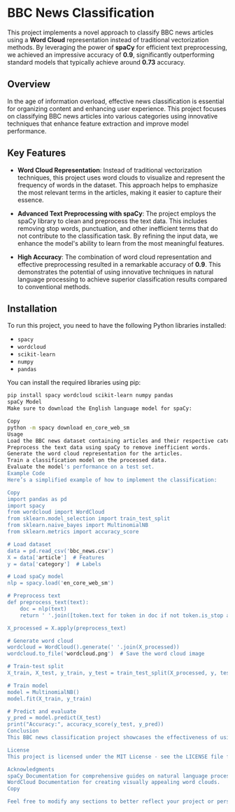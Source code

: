 # BBC News Classification

This project implements a novel approach to classify BBC news articles using a **Word Cloud** representation instead of traditional vectorization methods. By leveraging the power of **spaCy** for efficient text preprocessing, we achieved an impressive accuracy of **0.9**, significantly outperforming standard models that typically achieve around **0.73** accuracy.

## Overview

In the age of information overload, effective news classification is essential for organizing content and enhancing user experience. This project focuses on classifying BBC news articles into various categories using innovative techniques that enhance feature extraction and improve model performance.

## Key Features

- **Word Cloud Representation**: Instead of traditional vectorization techniques, this project uses word clouds to visualize and represent the frequency of words in the dataset. This approach helps to emphasize the most relevant terms in the articles, making it easier to capture their essence.

- **Advanced Text Preprocessing with spaCy**: The project employs the spaCy library to clean and preprocess the text data. This includes removing stop words, punctuation, and other inefficient terms that do not contribute to the classification task. By refining the input data, we enhance the model's ability to learn from the most meaningful features.

- **High Accuracy**: The combination of word cloud representation and effective preprocessing resulted in a remarkable accuracy of **0.9**. This demonstrates the potential of using innovative techniques in natural language processing to achieve superior classification results compared to conventional methods.

## Installation

To run this project, you need to have the following Python libraries installed:

- `spacy`
- `wordcloud`
- `scikit-learn`
- `numpy`
- `pandas`

You can install the required libraries using pip:

```bash
pip install spacy wordcloud scikit-learn numpy pandas
spaCy Model
Make sure to download the English language model for spaCy:

Copy
python -m spacy download en_core_web_sm
Usage
Load the BBC news dataset containing articles and their respective categories.
Preprocess the text data using spaCy to remove inefficient words.
Generate the word cloud representation for the articles.
Train a classification model on the processed data.
Evaluate the model's performance on a test set.
Example Code
Here’s a simplified example of how to implement the classification:

Copy
import pandas as pd
import spacy
from wordcloud import WordCloud
from sklearn.model_selection import train_test_split
from sklearn.naive_bayes import MultinomialNB
from sklearn.metrics import accuracy_score

# Load dataset
data = pd.read_csv('bbc_news.csv')
X = data['article']  # Features
y = data['category']  # Labels

# Load spaCy model
nlp = spacy.load('en_core_web_sm')

# Preprocess text
def preprocess_text(text):
    doc = nlp(text)
    return ' '.join([token.text for token in doc if not token.is_stop and not token.is_punct])

X_processed = X.apply(preprocess_text)

# Generate word cloud
wordcloud = WordCloud().generate(' '.join(X_processed))
wordcloud.to_file('wordcloud.png')  # Save the word cloud image

# Train-test split
X_train, X_test, y_train, y_test = train_test_split(X_processed, y, test_size=0.2, random_state=42)

# Train model
model = MultinomialNB()
model.fit(X_train, y_train)

# Predict and evaluate
y_pred = model.predict(X_test)
print("Accuracy:", accuracy_score(y_test, y_pred))
Conclusion
This BBC news classification project showcases the effectiveness of using word clouds and advanced text preprocessing techniques to enhance model performance. The results indicate that innovative approaches in natural language processing can lead to significant improvements in classification tasks. The achieved accuracy of 0.9 sets a new benchmark for future work in this area.

License
This project is licensed under the MIT License - see the LICENSE file for details.

Acknowledgments
spaCy Documentation for comprehensive guides on natural language processing.
WordCloud Documentation for creating visually appealing word clouds.
Copy

Feel free to modify any sections to better reflect your project or personal style!
